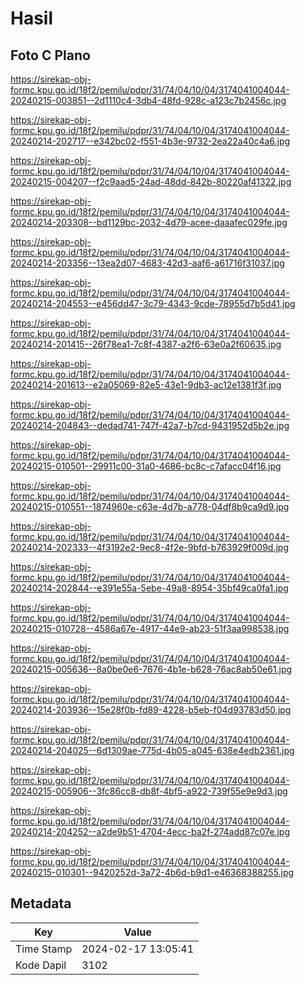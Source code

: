 # Hasil

## Foto C Plano

https://sirekap-obj-formc.kpu.go.id/18f2/pemilu/pdpr/31/74/04/10/04/3174041004044-20240215-003851--2d1110c4-3db4-48fd-928c-a123c7b2456c.jpg

https://sirekap-obj-formc.kpu.go.id/18f2/pemilu/pdpr/31/74/04/10/04/3174041004044-20240214-202717--e342bc02-f551-4b3e-9732-2ea22a40c4a6.jpg

https://sirekap-obj-formc.kpu.go.id/18f2/pemilu/pdpr/31/74/04/10/04/3174041004044-20240215-004207--f2c9aad5-24ad-48dd-842b-80220af41322.jpg

https://sirekap-obj-formc.kpu.go.id/18f2/pemilu/pdpr/31/74/04/10/04/3174041004044-20240214-203308--bd1129bc-2032-4d79-acee-daaafec029fe.jpg

https://sirekap-obj-formc.kpu.go.id/18f2/pemilu/pdpr/31/74/04/10/04/3174041004044-20240214-203356--13ea2d07-4683-42d3-aaf6-a61716f31037.jpg

https://sirekap-obj-formc.kpu.go.id/18f2/pemilu/pdpr/31/74/04/10/04/3174041004044-20240214-204553--e456dd47-3c79-4343-9cde-78955d7b5d41.jpg

https://sirekap-obj-formc.kpu.go.id/18f2/pemilu/pdpr/31/74/04/10/04/3174041004044-20240214-201415--26f78ea1-7c8f-4387-a2f6-63e0a2f60635.jpg

https://sirekap-obj-formc.kpu.go.id/18f2/pemilu/pdpr/31/74/04/10/04/3174041004044-20240214-201613--e2a05069-82e5-43e1-9db3-ac12e1381f3f.jpg

https://sirekap-obj-formc.kpu.go.id/18f2/pemilu/pdpr/31/74/04/10/04/3174041004044-20240214-204843--dedad741-747f-42a7-b7cd-9431952d5b2e.jpg

https://sirekap-obj-formc.kpu.go.id/18f2/pemilu/pdpr/31/74/04/10/04/3174041004044-20240215-010501--29911c00-31a0-4686-bc8c-c7afacc04f16.jpg

https://sirekap-obj-formc.kpu.go.id/18f2/pemilu/pdpr/31/74/04/10/04/3174041004044-20240215-010551--1874960e-c63e-4d7b-a778-04df8b9ca9d9.jpg

https://sirekap-obj-formc.kpu.go.id/18f2/pemilu/pdpr/31/74/04/10/04/3174041004044-20240214-202333--4f3192e2-9ec8-4f2e-9bfd-b763929f009d.jpg

https://sirekap-obj-formc.kpu.go.id/18f2/pemilu/pdpr/31/74/04/10/04/3174041004044-20240214-202844--e391e55a-5ebe-49a8-8954-35bf49ca0fa1.jpg

https://sirekap-obj-formc.kpu.go.id/18f2/pemilu/pdpr/31/74/04/10/04/3174041004044-20240215-010728--4586a67e-4917-44e9-ab23-51f3aa998538.jpg

https://sirekap-obj-formc.kpu.go.id/18f2/pemilu/pdpr/31/74/04/10/04/3174041004044-20240215-005636--8a0be0e6-7676-4b1e-b628-76ac8ab50e61.jpg

https://sirekap-obj-formc.kpu.go.id/18f2/pemilu/pdpr/31/74/04/10/04/3174041004044-20240214-203936--15e28f0b-fd89-4228-b5eb-f04d93783d50.jpg

https://sirekap-obj-formc.kpu.go.id/18f2/pemilu/pdpr/31/74/04/10/04/3174041004044-20240214-204025--6d1309ae-775d-4b05-a045-638e4edb2361.jpg

https://sirekap-obj-formc.kpu.go.id/18f2/pemilu/pdpr/31/74/04/10/04/3174041004044-20240215-005906--3fc86cc8-db8f-4bf5-a922-739f55e9e9d3.jpg

https://sirekap-obj-formc.kpu.go.id/18f2/pemilu/pdpr/31/74/04/10/04/3174041004044-20240214-204252--a2de9b51-4704-4ecc-ba2f-274add87c07e.jpg

https://sirekap-obj-formc.kpu.go.id/18f2/pemilu/pdpr/31/74/04/10/04/3174041004044-20240215-010301--9420252d-3a72-4b6d-b9d1-e46368388255.jpg


## Metadata

| Key        | Value               |
| ---------- | ------------------- |
| Time Stamp | 2024-02-17 13:05:41 |
| Kode Dapil | 3102                |



